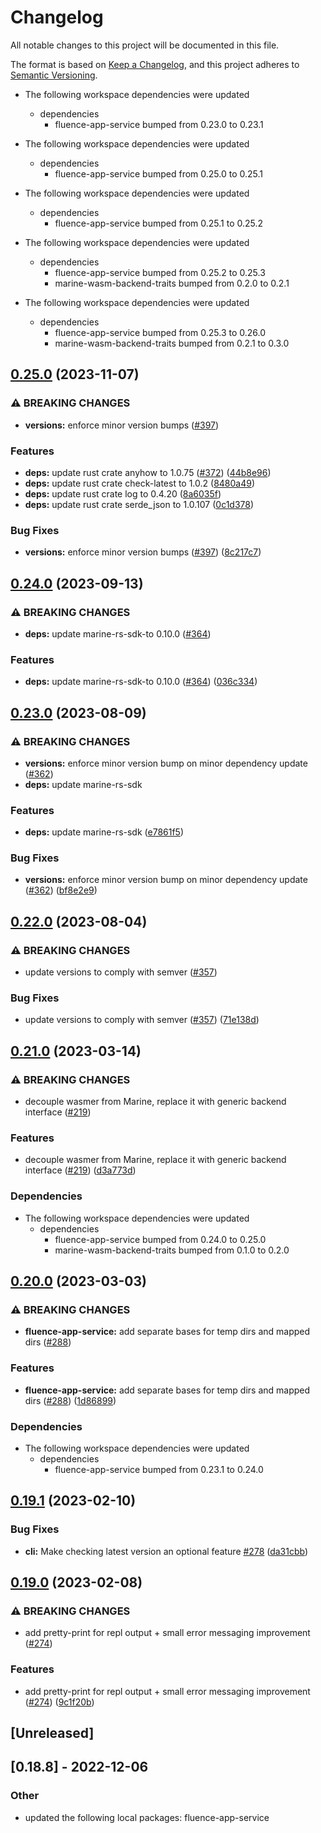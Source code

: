 # Changelog
All notable changes to this project will be documented in this file.

The format is based on [Keep a Changelog](https://keepachangelog.com/en/1.0.0/),
and this project adheres to [Semantic Versioning](https://semver.org/spec/v2.0.0.html).

* The following workspace dependencies were updated
  * dependencies
    * fluence-app-service bumped from 0.23.0 to 0.23.1

* The following workspace dependencies were updated
  * dependencies
    * fluence-app-service bumped from 0.25.0 to 0.25.1

* The following workspace dependencies were updated
  * dependencies
    * fluence-app-service bumped from 0.25.1 to 0.25.2

* The following workspace dependencies were updated
  * dependencies
    * fluence-app-service bumped from 0.25.2 to 0.25.3
    * marine-wasm-backend-traits bumped from 0.2.0 to 0.2.1

* The following workspace dependencies were updated
  * dependencies
    * fluence-app-service bumped from 0.25.3 to 0.26.0
    * marine-wasm-backend-traits bumped from 0.2.1 to 0.3.0

## [0.25.0](https://github.com/fluencelabs/marine/compare/mrepl-v0.24.0...mrepl-v0.25.0) (2023-11-07)


### ⚠ BREAKING CHANGES

* **versions:** enforce minor version bumps ([#397](https://github.com/fluencelabs/marine/issues/397))

### Features

* **deps:** update rust crate anyhow to 1.0.75 ([#372](https://github.com/fluencelabs/marine/issues/372)) ([44b8e96](https://github.com/fluencelabs/marine/commit/44b8e96362cacc3d48a8a765fdd2c7aeb4fe695d))
* **deps:** update rust crate check-latest to 1.0.2 ([8480a49](https://github.com/fluencelabs/marine/commit/8480a49e084398d0b884f4f7fd2c73821f352145))
* **deps:** update rust crate log to 0.4.20 ([8a6035f](https://github.com/fluencelabs/marine/commit/8a6035f2f1f9d81895926dd8e612542570c5617f))
* **deps:** update rust crate serde_json to 1.0.107 ([0c1d378](https://github.com/fluencelabs/marine/commit/0c1d3780b04da3a63d7a59469f91bc056f3a56e7))


### Bug Fixes

* **versions:** enforce minor version bumps ([#397](https://github.com/fluencelabs/marine/issues/397)) ([8c217c7](https://github.com/fluencelabs/marine/commit/8c217c7c3d367f6dcb6abeea0b54de88dbd17be5))

## [0.24.0](https://github.com/fluencelabs/marine/compare/mrepl-v0.23.0...mrepl-v0.24.0) (2023-09-13)


### ⚠ BREAKING CHANGES

* **deps:** update marine-rs-sdk-to 0.10.0 ([#364](https://github.com/fluencelabs/marine/issues/364))

### Features

* **deps:** update marine-rs-sdk-to 0.10.0 ([#364](https://github.com/fluencelabs/marine/issues/364)) ([036c334](https://github.com/fluencelabs/marine/commit/036c3348e3361e3a39eb79fb16641ef4bbff1f6c))

## [0.23.0](https://github.com/fluencelabs/marine/compare/mrepl-v0.22.0...mrepl-v0.23.0) (2023-08-09)


### ⚠ BREAKING CHANGES

* **versions:** enforce minor version bump on minor dependency update ([#362](https://github.com/fluencelabs/marine/issues/362))
* **deps:** update marine-rs-sdk

### Features

* **deps:** update marine-rs-sdk ([e7861f5](https://github.com/fluencelabs/marine/commit/e7861f5613b387ea59a05b9f91170b2b364e821c))


### Bug Fixes

* **versions:** enforce minor version bump on minor dependency update ([#362](https://github.com/fluencelabs/marine/issues/362)) ([bf8e2e9](https://github.com/fluencelabs/marine/commit/bf8e2e91141c216b1a8a1db572a01f921c77f543))

## [0.22.0](https://github.com/fluencelabs/marine/compare/mrepl-v0.21.4...mrepl-v0.22.0) (2023-08-04)


### ⚠ BREAKING CHANGES

* update versions to comply with semver ([#357](https://github.com/fluencelabs/marine/issues/357))

### Bug Fixes

* update versions to comply with semver ([#357](https://github.com/fluencelabs/marine/issues/357)) ([71e138d](https://github.com/fluencelabs/marine/commit/71e138dce31c2896bcd7b0657c3122c4b7f6402b))

## [0.21.0](https://github.com/fluencelabs/marine/compare/mrepl-v0.20.0...mrepl-v0.21.0) (2023-03-14)


### ⚠ BREAKING CHANGES

* decouple wasmer from Marine, replace it with generic backend interface ([#219](https://github.com/fluencelabs/marine/issues/219))

### Features

* decouple wasmer from Marine, replace it with generic backend interface ([#219](https://github.com/fluencelabs/marine/issues/219)) ([d3a773d](https://github.com/fluencelabs/marine/commit/d3a773df4f7ec80ab8146f68922802a4b9a450d0))


### Dependencies

* The following workspace dependencies were updated
  * dependencies
    * fluence-app-service bumped from 0.24.0 to 0.25.0
    * marine-wasm-backend-traits bumped from 0.1.0 to 0.2.0

## [0.20.0](https://github.com/fluencelabs/marine/compare/mrepl-v0.19.2...mrepl-v0.20.0) (2023-03-03)


### ⚠ BREAKING CHANGES

* **fluence-app-service:** add separate bases for temp dirs and mapped dirs ([#288](https://github.com/fluencelabs/marine/issues/288))

### Features

* **fluence-app-service:** add separate bases for temp dirs and mapped dirs ([#288](https://github.com/fluencelabs/marine/issues/288)) ([1d86899](https://github.com/fluencelabs/marine/commit/1d868992bd944eb83926c18a17a24d135c692b4c))


### Dependencies

* The following workspace dependencies were updated
  * dependencies
    * fluence-app-service bumped from 0.23.1 to 0.24.0

## [0.19.1](https://github.com/fluencelabs/marine/compare/mrepl-v0.19.0...mrepl-v0.19.1) (2023-02-10)


### Bug Fixes

* **cli:** Make checking latest version an optional feature [#278](https://github.com/fluencelabs/marine/issues/278) ([da31cbb](https://github.com/fluencelabs/marine/commit/da31cbbe38e884ec7989c86af6ebf0fc19093341))

## [0.19.0](https://github.com/fluencelabs/marine/compare/mrepl-v0.18.8...mrepl-v0.19.0) (2023-02-08)


### ⚠ BREAKING CHANGES

* add pretty-print for repl output + small error messaging improvement ([#274](https://github.com/fluencelabs/marine/issues/274))

### Features

* add pretty-print for repl output + small error messaging improvement ([#274](https://github.com/fluencelabs/marine/issues/274)) ([9c1f20b](https://github.com/fluencelabs/marine/commit/9c1f20b8a74e467f2e403d18aabb7428baef9bc1))

## [Unreleased]

## [0.18.8] - 2022-12-06

### Other
- updated the following local packages: fluence-app-service
